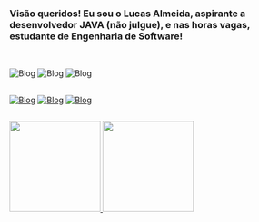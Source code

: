 ### Visão queridos! Eu sou o Lucas Almeida, aspirante a desenvolvedor JAVA (não julgue), e nas horas vagas, estudante de Engenharia de Software!



<div style="display: inline_block"><br>


  ![Blog](https://img.shields.io/badge/Java-ED8B00?style=for-the-badge&logo=openjdk&logoColor=white)
  ![Blog](https://img.shields.io/badge/Spring-6DB33F?style=for-the-badge&logo=spring&logoColor=white)
  ![Blog](https://img.shields.io/badge/SQL-232F3EF?style=for-the-badge&logo=mysql&logoColor=white)

</div>

##

<div> 
  
  [![Blog](https://img.shields.io/badge/Instagram-E4405F?style=for-the-badge&logo=instagram&logoColor=white)](https://www.instagram.com/lucasallmeida.dev)
  [![Blog](https://img.shields.io/badge/Gmail-D14836?style=for-the-badge&logo=gmail&logoColor=white)](mailto:lucaskroos8@gmail.com)
  [![Blog](https://img.shields.io/badge/LinkedIn-0077B5?style=for-the-badge&logo=linkedin&logoColor=white)](https://www.linkedin.com/in/lucas-almeida-0b55/)
  
</div>

##

<div>
  <a href="https://github.com/luccasalmeida">
    <img height="160em" src="https://github-readme-stats.vercel.app/api?username=luccasallmeida&show_icons=true&theme=dracula&include_all_commits=true&count_private=true"/>
    <img height="160em" src="https://github-readme-stats.vercel.app/api/top-langs/?username=luccasallmeida&layout=compact&langs_count=16&theme=dracula"/>
</div>
